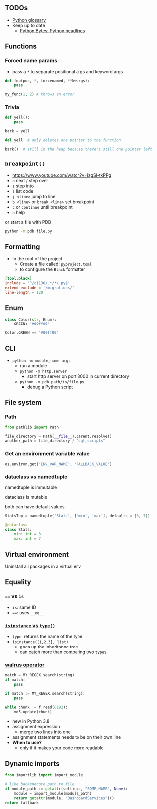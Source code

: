 ## TODOs

-   [Python glossary](https://docs.python.org/3/glossary.html)
-   Keep up to date
    -   [Python Bytes: Python headlines](https://pythonbytes.fm/)

## Functions

### Forced name params

-   pass a `*` to separate positional args and keyword args

```python
def foo(pos, *, forcenamed, **kwargs):
    pass

my_func(1, 2) # throws an error
```


### Trivia

```python
def yell():
    pass

bark = yell

del yell  # only deletes one pointer to the function

bark()  # still in the heap because there's still one pointer left
```

## `breakpoint()`

-   https://www.youtube.com/watch?v=IzgSl-tkPPg
-   `n` next / step over
-   `s` step into
-   `l` list code
-   `j <line>` jump to line
-   `b <line>` or `break <line>` set breakpoint
-   `c` or `continue` until breakpoint
-   `h` help

or start a file with PDB

```bash
python -m pdb file.py
```

## Formatting

-   In the root of the project
    -   Create a file called: `pyproject.toml`
    -   to configure the `Black` formatter

```toml
[tool.black]
include = '^/c1130/.*/*\.py$'
extend-exclude = '/migrations/'
line-length = 120
```

## Enum

```python
class Color(str, Enum):
    GREEN: '#00ff00'

Color.GREEN == '#00ff00'
```

## CLI

-   `python -m module_name args`
    -   run a module
    -   `python -m http.server`
        -   start http server on port 8000 in current directory
    -   `python -m pdb path/to/file.py`
        -   debug a Python script

## File system

### Path

```python
from pathlib import Path

file_directory = Path(__file__).parent.resolve()
another_path = file_directory / "sql_scripts"
```

### Get an environment variable value

```python
os.environ.get('ENV_VAR_NAME', 'FALLBACK_VALUE')
```

### dataclass vs namedtuple

namedtuple is immutable

dataclass is mutable

both can have default values

```python
StatsTup = namedtuple('Stats', ['min', 'max'], defaults = [3, 7])

@dataclass
class Stats:
    min: int = 3
    max: int = 7
```

## Virtual environment

Uninstall all packages in a virtual env

## Equality

### `==` vs `is`

- `is`: same ID
- `==`: uses `__eq__`


### [`isinstance` vs `type()`](https://stackoverflow.com/a/1549854/8479344)

- `type`: returns the name of the type
- `isinstance([1,2,3], list)`
    - goes up the inheritance tree
    - can catch more than comparing two `type`s


### [walrus operator](https://fullchee-reminders.netlify.app/link/1945)

```python
match = MY_REGEX.search(string)
if match:
    pass
```

```python
if match := MY_REGEX.search(string):
    pass
```

```python
while chunk := f.read(8192):
    md5.update(chunk)
```

- new in Python 3.8
- assignment expression
    - merge two lines into one
- assignment statements needs to be on their own line
- **When to use?**
    - only if it makes your code more readable


## Dynamic imports

```python
from importlib import import_module

# like backendcore.path.to.file
if module_path := getattr(settings, "SOME_NAME", None):
    module = import_module(module_path)
    return getattr(module, "DashboardServices")()
return fallback
```